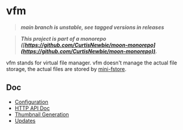 # vfm

> **_main branch is unstable, see tagged versions in releases_**

> **_This project is part of a monorepo ([https://github.com/CurtisNewbie/moon-monorepo](https://github.com/CurtisNewbie/moon-monorepo))._**

vfm stands for virtual file manager. vfm doesn't manage the actual file storage, the actual files are stored by [mini-fstore](https://github.com/CurtisNewbie/moon-monorepo/tree/main/backend/mini-fstore).

## Doc

- [Configuration](./doc/config.md)
- [HTTP API Doc](./doc/api.md)
- [Thumbnail Generation](./doc/thumbnail.md)
- [Updates](./doc/updates.md)
